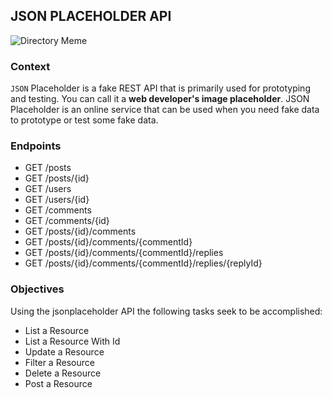 ## JSON PLACEHOLDER API

![Directory Meme](https://media.makeameme.org/created/brace-yourself-apis.jpg)

### Context

`JSON` Placeholder is a fake REST API that is primarily used for prototyping and testing. You can call it a **web developer's image placeholder**. JSON Placeholder is an online service that can be used when you need fake data to prototype or test some fake data.

### Endpoints
- GET /posts
- GET /posts/{id}
- GET /users
- GET /users/{id}
- GET /comments
- GET /comments/{id}
- GET /posts/{id}/comments
- GET /posts/{id}/comments/{commentId}
- GET /posts/{id}/comments/{commentId}/replies
- GET /posts/{id}/comments/{commentId}/replies/{replyId}

### Objectives

Using the jsonplaceholder API the following tasks seek to be accomplished:

 - List a Resource
 - List a Resource With Id
 - Update a Resource
 - Filter a Resource
 - Delete a Resource
 - Post a Resource